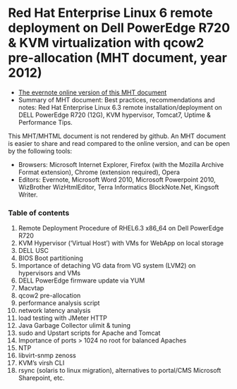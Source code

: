# Red Hat Enterprise Linux 6 remote deployment on Dell PowerEdge R720 & KVM virtualization with qcow2 pre-allocation (MHT document, year 2012)

- [The evernote online version of this MHT document](http://bit.ly/Ulb98Q )
- Summary of MHT document: Best practices, recommendations and notes: Red Hat Enterprise Linux 6.3 remote installation/deployment on DELL PowerEdge R720 (12G), KVM hypervisor, Tomcat7, Uptime &amp; Performance Tips.

This MHT/MHTML document is not rendered by github. An MHT document is easier to share and read compared to the online version, and can be open by the following tools:
- Browsers: Microsoft Internet Explorer, Firefox (with the Mozilla Archive Format extension), Chrome (extension required), Opera
- Editors: Evernote, Microsoft Word 2010, Microsoft Powerpoint 2010, WizBrother WizHtmlEditor, Terra Informatics BlockNote.Net, Kingsoft Writer.

### Table of contents
1. Remote Deployment Procedure of RHEL6.3 x86_64 on Dell PowerEdge R720
2. KVM Hypervisor (‘Virtual Host’) with VMs for WebApp on local storage
3. DELL USC
4. BIOS Boot partitioning
5. Importance of detaching VG data from VG system (LVM2) on hypervisors and VMs
6. DELL PowerEdge firmware update via YUM
7. Macvtap
8. qcow2 pre-allocation
9. performance analysis script
10. network latency analysis
11. load testing with JMeter HTTP
12. Java Garbage Collector ulimit & tuning
13. sudo and Upstart scripts for Apache and Tomcat
14. Importance of ports > 1024 no root for balanced Apaches
15. NTP
16. libvirt-snmp zenoss
17. KVM’s virsh CLI
18. rsync (solaris to linux migration), alternatives to portal/CMS Microsoft Sharepoint, etc.



